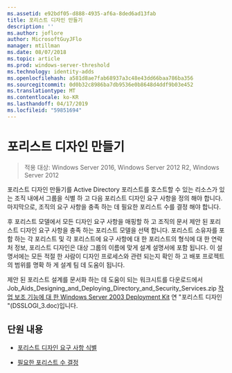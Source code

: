 ```yaml
---
ms.assetid: e92bdf05-d888-4935-af6a-8ded6ad13fab
title: 포리스트 디자인 만들기
description: ''
ms.author: joflore
author: MicrosoftGuyJFlo
manager: mtillman
ms.date: 08/07/2018
ms.topic: article
ms.prod: windows-server-threshold
ms.technology: identity-adds
ms.openlocfilehash: a581d8ae7fab68937a3c48e43dd66baa786ba356
ms.sourcegitcommit: 0d0b32c8986ba7db9536e0b8648d4ddf9b03e452
ms.translationtype: MT
ms.contentlocale: ko-KR
ms.lasthandoff: 04/17/2019
ms.locfileid: "59851694"
---
```

# <a name="creating-a-forest-design"></a>포리스트 디자인 만들기

>적용 대상: Windows Server 2016, Windows Server 2012 R2, Windows Server 2012

포리스트 디자인 만들기를 Active Directory 포리스트를 호스트할 수 있는 리소스가 있는 조직 내에서 그룹을 식별 하 고 다음 포리스트 디자인 요구 사항을 정의 해야 합니다. 마지막으로, 조직의 요구 사항을 충족 하는 데 필요한 포리스트 수를 결정 해야 합니다.  
  
후 포리스트 모델에서 모든 디자인 요구 사항을 매핑할 하 고 조직의 문서 제안 된 포리스트 디자인 요구 사항을 충족 하는 포리스트 모델을 선택 합니다. 포리스트 소유자를 포함 하는 각 포리스트 및 각 포리스트에 요구 사항에 대 한 포리스트의 형식에 대 한 연락처 정보, 포리스트 디자인은 대상 그룹의 이름에 맞게 설계 설명서에 포함 됩니다. 이 설명서에는 모든 적절 한 사람이 디자인 프로세스와 관련 되는지 확인 하 고 배포 프로젝트의 범위를 명확 하 게 설계 팀 데 도움이 됩니다.  
  
제안 된 포리스트 설계를 문서화 하는 데 도움이 되는 워크시트를 다운로드에서 Job_Aids_Designing_and_Deploying_Directory_and_Security_Services.zip [작업 보조 기능에 대 한 Windows Server 2003 Deployment Kit](https://go.microsoft.com/fwlink/?LinkID=102558) 연 "포리스트 디자인 "(DSSLOGI_3.doc)입니다.  
  
## <a name="in-this-section"></a>단원 내용  
  
- [포리스트 디자인 요구 사항 식별](../../ad-ds/plan/Identifying-Forest-Design-Requirements.md)  
  
- [필요한 포리스트 수 결정](../../ad-ds/plan/Determining-the-Number-of-Forests-Required.md)  
